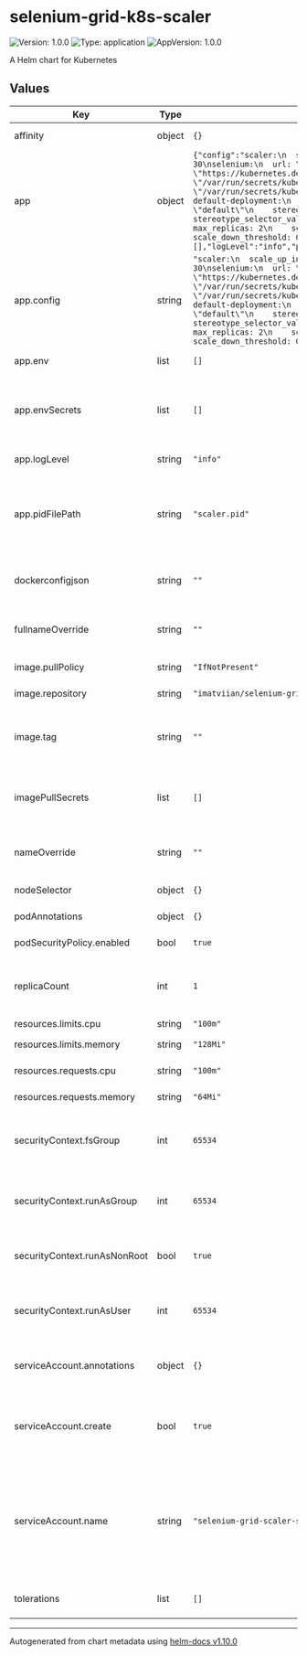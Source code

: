 # selenium-grid-k8s-scaler

![Version: 1.0.0](https://img.shields.io/badge/Version-1.0.0-informational?style=flat-square) ![Type: application](https://img.shields.io/badge/Type-application-informational?style=flat-square) ![AppVersion: 1.0.0](https://img.shields.io/badge/AppVersion-1.0.0-informational?style=flat-square)

A Helm chart for Kubernetes

## Values

| Key | Type | Default | Description |
|-----|------|---------|-------------|
| affinity | object | `{}` | Specific affinity options |
| app | object | `{"config":"scaler:\n  scale_up_interval: 30\n  scale_down_interval: 30\nselenium:\n  url: \"http://localhost:4444\"\nkubernetes:\n  api_url: \"https://kubernetes.default.svc.cluster.local\"\n  auth_token_path: \"/var/run/secrets/kubernetes.io/serviceaccount/token\"\n  ca_cert_path: \"/var/run/secrets/kubernetes.io/serviceaccount/ca.crt\"\ndeployments:\n  default-deployment:\n    api_version: \"apps/v1\"\n    namespace: \"default\"\n    stereotype_selector: \"browserName\"\n    stereotype_selector_value: \"chrome\"\n    min_replicas: 1\n    max_replicas: 2\n    scaling_step: 1\n    scale_up_threshold: 1.0\n    scale_down_threshold: 0.7\n","env":[],"envSecrets":[],"logLevel":"info","pidFilePath":"scaler.pid"}` | App sepecific vars |
| app.config | string | `"scaler:\n  scale_up_interval: 30\n  scale_down_interval: 30\nselenium:\n  url: \"http://localhost:4444\"\nkubernetes:\n  api_url: \"https://kubernetes.default.svc.cluster.local\"\n  auth_token_path: \"/var/run/secrets/kubernetes.io/serviceaccount/token\"\n  ca_cert_path: \"/var/run/secrets/kubernetes.io/serviceaccount/ca.crt\"\ndeployments:\n  default-deployment:\n    api_version: \"apps/v1\"\n    namespace: \"default\"\n    stereotype_selector: \"browserName\"\n    stereotype_selector_value: \"chrome\"\n    min_replicas: 1\n    max_replicas: 2\n    scaling_step: 1\n    scale_up_threshold: 1.0\n    scale_down_threshold: 0.7\n"` | Application config |
| app.env | list | `[]` | Environment variables |
| app.envSecrets | list | `[]` | Environment variables created from external Kubernetes Secret |
| app.logLevel | string | `"info"` | Application log level: debug|info|warning|error |
| app.pidFilePath | string | `"scaler.pid"` | Path to the application PID file relatively to the app working directory |
| dockerconfigjson | string | `""` | base64 encoded image registry secret |
| fullnameOverride | string | `""` | Completely replaces the generated name |
| image.pullPolicy | string | `"IfNotPresent"` | Image pull policy |
| image.repository | string | `"imatviian/selenium-grid-k8s-scaler"` | Image repository |
| image.tag | string | `""` | Overrides the image tag whose default is the chart appVersion |
| imagePullSecrets | list | `[]` | Use this only if you dont want to use dockerconfig secret |
| nameOverride | string | `""` | Replaces the name of the chart in the Chart.yaml file |
| nodeSelector | object | `{}` | Specific node selectors |
| podAnnotations | object | `{}` | Specific pod annotations |
| podSecurityPolicy.enabled | bool | `true` | Enable/Disable PSP |
| replicaCount | int | `1` | Replica count of the selenium-grid-k8s-scaler pod |
| resources.limits.cpu | string | `"100m"` | CPU hard limit |
| resources.limits.memory | string | `"128Mi"` | Memory hard limit |
| resources.requests.cpu | string | `"100m"` | Requests cpu value |
| resources.requests.memory | string | `"64Mi"` | Requests memory value |
| securityContext.fsGroup | int | `65534` | File system ownership (nobody is reccomended default) |
| securityContext.runAsGroup | int | `65534` | Run as specified GID (nogroup is reccomended default) |
| securityContext.runAsNonRoot | bool | `true` | Allow or not allow to run application as root user |
| securityContext.runAsUser | int | `65534` | Run as specified UID (nobody is reccomended default) |
| serviceAccount.annotations | object | `{}` | Annotations to add to the service account |
| serviceAccount.create | bool | `true` | Specifies whether a service account should be created |
| serviceAccount.name | string | `"selenium-grid-scaler-sa"` | Name of the service account to use. If not set and create is true, a name is generated using the fullname template |
| tolerations | list | `[]` | Specific toleration options |

----------------------------------------------
Autogenerated from chart metadata using [helm-docs v1.10.0](https://github.com/norwoodj/helm-docs/releases/v1.10.0)
